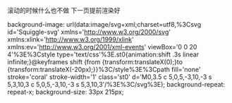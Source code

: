 滚动的时候什么也不做 下一页提前渲染好

background-image: url(data:image/svg+xml;charset=utf8,%3Csvg id='Squiggle-svg' xmlns='http://www.w3.org/2000/svg' xmlns:xlink='http://www.w3.org/1999/xlink' xmlns:ev='http://www.w3.org/2001/xml-events' viewBox='0 0 20 4'%3E%3Cstyle type='text/css'%3E.st0{animation:shift .3s linear infinite;}@keyframes shift {from {transform:translateX(0);}to {transform:translateX(-20px);}}%3C/style%3E%3Cpath fill='none' stroke='coral' stroke-width='1' class='st0' d='M0,3.5 c 5,0,5,-3,10,-3 s 5,3,10,3 c 5,0,5,-3,10,-3 s 5,3,10,3'/%3E%3C/svg%3E);
background-repeat: repeat-x;
background-size: 33px 215px;
